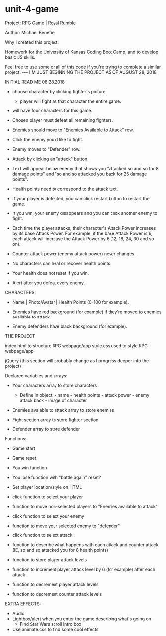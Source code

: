 # unit-4-game

Project: RPG Game | Royal Rumble

Author: Michael Benefiel

Why I created this project: 

Homework for the University of Kansas Coding Boot Camp, and to develop basic JS skills.

Feel free to use some or all of this code if you're trying to complete a similar project. --- I'M JUST BEGINNING THE PROJECT AS OF AUGUST 28, 2018

INITIAL READ ME 08.28.2018

- choose character by clicking fighter's picture.
    - player will fight as that character the entire game.

- will have four characters for this game.

- Chosen player must defeat all remaining fighters.

- Enemies should move to "Enemies Available to Attack" row.

- Click the enemy you'd like to fight.

- Enemy moves to "Defender" row.

- Attack by clicking an "attack" button.

- Text will appear below enemy that shows you "attacked so and so for 8 damage points" and "so and so attacked you back for 25 damage points".

- Health points need to correspond to the attack text.

- If your player is defeated, you can click restart button to restart the game.

- If you win, your enemy disappears and you can click another enemy to fight.

- Each time the player attacks, their character's Attack Power increases by its base Attack Power. For example, if the base Attack Power is 6, each attack will increase the Attack Power by 6 (12, 18, 24, 30 and so on).

- Counter attack power (enemy attack power) never changes.

- No characters can heal or recover health points.

- Your health does not reset if you win.

- Alert after you defeat every enemy.


CHARACTERS:
 - Name | Photo/Avatar | Health Points (0-100 for example).

- Enemies have red background (for example) if they're moved to enemies available to attack.

- Enemy defenders have black background (for example).

THE PROJECT

index.html to structure RPG webpage/app
style.css used to style RPG webpage/app

jQuery (this section will probably change as I progress deeper into the project)

Declared variables and arrays:

- Your characters array to store characters
  - Define in object:
        - name
        - health points
        - attack power
        - enemy attack back
        - image of character

- Enemies avaiable to attack array to store enemies
- Fight section array to store fighter section
- Defender array to store defender

Functions:

- Game start

- Game reset

- You win function

- You lose function with "battle again" reset?

- Set player location/style on HTML

- click function to select your player

- function to move non-selected players to "Enemies available to attack"

- click function to select your enemy

- function to move your selected enemy to "defender" 

- click function to select attack

- function to describe what happens with each attack and counter attack (IE, so and so attacked you for 8 health points)

- function to store player attack levels

- function to increment player attack level by 6 (for example) after each attack

- function to decrement player attack levels

- function to decrement counter attack levels

EXTRA EFFECTS:

- Audio
- Lightbox/alert when you enter the game describing what's going on
    - Find Star Wars scroll intro box
- Use animate.css to find some cool effects


